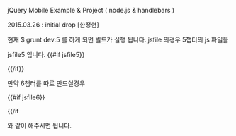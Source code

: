 jQuery Mobile Example & Project ( node.js & handlebars )

2015.03.26 : initial drop [한정현]

현재 $ grunt dev:5 를 하게 되면
빌드가 실행 됩니다.
jsfile 의경우 5챕터의 js 파일을

jsfile5 입니다.
{{#if jsfile5}}
<script src="{{path dirname '5/resources'}}/js/pages/{{jsfile5}}.js"></script>
{{/if}}

만약 6챕터를 따로 만드실경우

{{#if jsfile6}}
<script src="{{path dirname '6/resources'}}/js/pages/{{jsfile6}}.js"></script>
{{/if

와 같이 해주시면 됩니다.
